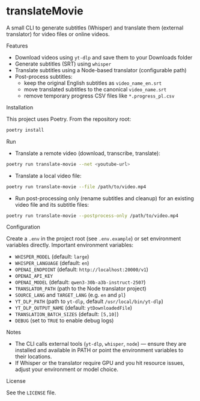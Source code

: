 
# translateMovie

A small CLI to generate subtitles (Whisper) and translate them (external translator) for video files or online videos.

Features

- Download videos using `yt-dlp` and save them to your Downloads folder
- Generate subtitles (SRT) using `whisper`
- Translate subtitles using a Node-based translator (configurable path)
- Post-process subtitles:
	- keep the original English subtitles as `video_name_en.srt`
	- move translated subtitles to the canonical `video_name.srt`
	- remove temporary progress CSV files like `*.progress_pl.csv`

Installation

This project uses Poetry. From the repository root:

```bash
poetry install
```

Run

- Translate a remote video (download, transcribe, translate):

```bash
poetry run translate-movie --net <youtube-url>
```

- Translate a local video file:

```bash
poetry run translate-movie --file /path/to/video.mp4
```

- Run post-processing only (rename subtitles and cleanup) for an existing video file and its subtitle files:

```bash
poetry run translate-movie --postprocess-only /path/to/video.mp4
```

Configuration

Create a `.env` in the project root (see `.env.example`) or set environment variables directly. Important environment variables:

- `WHISPER_MODEL` (default: `large`)
- `WHISPER_LANGUAGE` (default: `en`)
- `OPENAI_ENDPOINT` (default: `http://localhost:20000/v1`)
- `OPENAI_API_KEY`
- `OPENAI_MODEL` (default: `qwen3-30b-a3b-instruct-2507`)
- `TRANSLATOR_PATH` (path to the Node translator project)
- `SOURCE_LANG` and `TARGET_LANG` (e.g. `en` and `pl`)
- `YT_DLP_PATH` (path to `yt-dlp`, default `/usr/local/bin/yt-dlp`)
- `YT_DLP_OUTPUT_NAME` (default: `ytDownloadedFile`)
- `TRANSLATION_BATCH_SIZES` (default: `[5,10]`)
- `DEBUG` (set to `TRUE` to enable debug logs)

Notes

- The CLI calls external tools (`yt-dlp`, `whisper`, `node`) — ensure they are installed and available in PATH or point the environment variables to their locations.
- If Whisper or the translator require GPU and you hit resource issues, adjust your environment or model choice.

License

See the `LICENSE` file.
